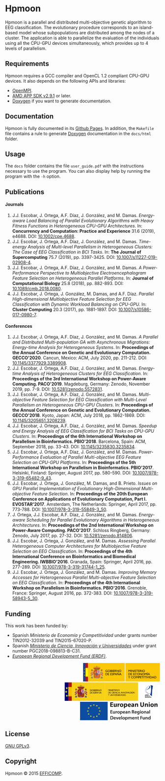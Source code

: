# Hpmoon

Hpmoon is a parallel and distributed multi-objective genetic algorithm to EEG classification. The evolutionary procedure corresponds to an island-based model whose subpopulations are distributed among the nodes of a cluster. The application is able to parallelize the evaluation of the individuals using all the CPU-GPU devices simultaneously, which provides up to 4 levels of parallelism.

## Requirements

Hpmoon requires a GCC compiler and OpenCL 1.2 compliant CPU-GPU devices. It also depends on the following APIs and libraries:

* [OpenMPI](https://www.open-mpi.org/doc/current/).
* [AMD APP SDK v2.9.1](http://developer.amd.com/wordpress/media/2012/10/AMD_APP_SDK_Release_Notes_Developer2.pdf) or later.
* [Doxygen](https://www.doxygen.nl/index.html) if you want to generate documentation.

## Documentation

Hpmoon is fully documented in its [Github Pages](https://efficomp.github.io/Hpmoon/). In addition, the `Makefile` file contains a rule to generate [Doxygen](https://www.doxygen.nl/index.html) documentation in the `docs/html` folder.

## Usage

The `docs` folder contains the file `user_guide.pdf` with the instructions necessary to use the program. You can also display help by running the program with the `-h` option.

## Publications

#### Journals

1. J.J. Escobar, J. Ortega, A.F. Díaz, J. González, and M. Damas. *Energy-aware Load Balancing of Parallel Evolutionary Algorithms with Heavy Fitness Functions in Heterogeneous CPU-GPU Architectures*. In: **Concurrency and Computation: Practice and Experience** 31.6 (2019), e4688. DOI: [10.1002/cpe.4688](https://doi.org/10.1002/cpe.4688).
1. J.J. Escobar, J. Ortega, A.F. Díaz, J. González, and M. Damas. *Time-energy Analysis of Multi-level Parallelism in Heterogeneous Clusters: The Case of EEG Classification in BCI Tasks*. In: **The Journal of Supercomputing** 75.7 (2019), pp. 3397-3425. DOI: [10.1007/s11227-019-02908-4](https://doi.org/10.1007/s11227-019-02908-4).
1. J.J. Escobar, J. Ortega, A.F. Díaz, J. González, and M. Damas. *A Power-Performance Perspective to Multiobjective Electroencephalogram Feature Selection on Heterogeneous Parallel Platforms*. In: **Journal of Computational Biology** 25.8 (2018), pp. 882-893. DOI: [10.1089/cmb.2018.0080](https://doi.org/10.1089/cmb.2018.0080).
1. J.J. Escobar, J. Ortega, J. González, M. Damas, and A.F. Díaz. *Parallel High-dimensional Multiobjective Feature Selection for EEG Classification with Dynamic Workload Balancing on CPU-GPU*. In: **Cluster Computing** 20.3 (2017), pp. 1881-1897. DOI: [10.1007/s10586-017-0980-7](https://doi.org/10.1007/s10586-017-0980-7).

#### Conferences

1. J.J. Escobar, J. Ortega, A.F. Díaz, J. González, and M. Damas. *A Parallel and Distributed Multi-population GA with Asynchronous Migrations: Energy-time Analysis for Heterogeneous Systems*. In: **Proceedings of the Annual Conference on Genetic and Evolutionary Computation. GECCO'2020**. Cancun, Mexico: ACM, July 2020, pp. 211-212. DOI: [10.1145/3377929.3389908](https://doi.org/10.1145/3377929.3389908).
1. J.J. Escobar, J. Ortega, A.F. Díaz, J. González, and M. Damas. *Energy-time Analysis of Heterogeneous Clusters for EEG Classification*. In: **Proceedings of the 3rd International Workshop on Power-Aware Computing. PACO'2019**. Magdeburg, Germany: Zenodo, November 2019, pp. 7-9. DOI: [10.5281/zenodo.5572831](https://doi.org/10.5281/zenodo.5572831).
1. J.J. Escobar, J. Ortega, A.F. Díaz, J. González, and M. Damas. *Multi-objective Feature Selection for EEG Classification with Multi-Level Parallelism on Heterogeneous CPU-GPU Clusters*. In: **Proceedings of the Annual Conference on Genetic and Evolutionary Computation. GECCO'2018**. Kyoto, Japan: ACM, July 2018, pp. 1862-1869. DOI: [10.1145/3205651.3208239](https://doi.org/10.1145/3205651.3208239).
1. J.J. Escobar, J. Ortega, A.F. Díaz, J. González, and M. Damas. *Speedup and Energy Analysis of EEG Classification for BCI Tasks on CPU-GPU Clusters*. In: **Proceedings of the 6th International Workshop on Parallelism in Bioinformatics. PBIO'2018**. Barcelona, Spain: ACM, September 2018, pp. 33-43. DOI: [10.1145/3235830.3235834](https://doi.org/10.1145/3235830.3235834).
1. J.J. Escobar, J. Ortega, A.F. Díaz, J. González, and M. Damas. *Power-Performance Evaluation of Parallel Multi-objective EEG Feature Selection on CPU-GPU Platforms*. In: **Proceedings of the 5th International Workshop on Parallelism in Bioinformatics. PBIO'2017**. Helsinki, Finland: Springer, August 2017, pp. 580-590. DOI: [10.1007/978-3-319-65482-9_43](https://doi.org/10.1007/978-3-319-65482-9_43).
1. J.J. Escobar, J. Ortega, J. González, M. Damas, and B. Prieto. *Issues on GPU Parallel Implementation of Evolutionary High-Dimensional Multi-objective Feature Selection*. In: **Proceedings of the 20th European Conference on Applications of Evolutionary Computation, Part I. EVOSTAR'2017**. Amsterdam, The Netherlands: Springer, April 2017, pp. 773-788. DOI: [10.1007/978-3-319-55849-3_50](https://doi.org/10.1007/978-3-319-55849-3_50).
1. J. Ortega, J.J. Escobar, A.F. Díaz, J. González, and M. Damas. *Energy-aware Scheduling for Parallel Evolutionary Algorithms in Heterogeneous Architectures*. In: **Proceedings of the 2nd International Workshop on Power-Aware Computing. PACO'2017**. Schloss Ringberg, Germany: Zenodo, July 2017, pp. 27-32. DOI: [10.5281/zenodo.814806](https://doi.org/10.5281/zenodo.814806).
1. J.J. Escobar, J. Ortega, J. González, and M. Damas. *Assessing Parallel Heterogeneous Computer Architectures for Multiobjective Feature Selection on EEG Classification*. In: **Proceedings of the 4th International Conference on Bioinformatics and Biomedical Engineering. IWBBIO'2016**. Granada, Spain: Springer, April 2016, pp. 277-289. DOI: [10.1007/978-3-319-31744-1_25](https://doi.org/10.1007/978-3-319-31744-1_25).
1. J.J. Escobar, J. Ortega, J. González, and M. Damas. *Improving Memory Accesses for Heterogeneous Parallel Multi-objective Feature Selection on EEG Classification*. In: **Proceedings of the 4th International Workshop on Parallelism in Bioinformatics. PBIO'2016**. Grenoble, France: Springer, August 2016, pp. 372-383. DOI: [10.1007/978-3-319-58943-5_30](https://doi.org/10.1007/978-3-319-58943-5_30).

## Funding

This work has been funded by:

* Spanish *Ministerio de Economía y Competitividad* under grants number TIN2012-32039 and TIN2015-67020-P.
* Spanish [*Ministerio de Ciencia, Innovación y Universidades*](https://www.ciencia.gob.es/) under grant number PGC2018-098813-B-C31.
* [*European Regional Development Fund (ERDF)*](https://ec.europa.eu/regional_policy/en/funding/erdf/).

<div style="text-align: right">
  <img src="https://raw.githubusercontent.com/efficomp/Hpmoon/main/docs/logos/mineco.png" height="60">
  <a href="https://www.ciencia.gob.es/">
    <img src="https://raw.githubusercontent.com/efficomp/Hpmoon/main/docs/logos/miciu.jpg" height="60">
  </a>
  <a href="https://ec.europa.eu/regional_policy/en/funding/erdf/">
    <img src="https://raw.githubusercontent.com/efficomp/Hpmoon/main/docs/logos/erdf.png" height="60">
  </a>
</div>

## License

[GNU GPLv3](https://www.gnu.org/licenses/gpl-3.0.md).

## Copyright

Hpmoon © 2015 [EFFICOMP](https://efficomp.ugr.es/).

